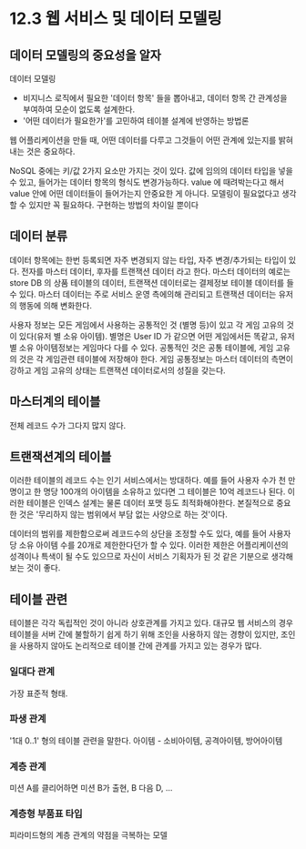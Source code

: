 # 12.3 웹 서비스 및 데이터 모델링

## 데이터 모델링의 중요성을 알자
데이터 모델링
- 비지니스 로직에서 필요한 '데이터 항목' 들을 뽑아내고, 데이터 항목 간 관계성을 부여하여 모순이 없도록 설계한다.
- '어떤 데이터가 필요한가'를 고민하여 테이블 설계에 반영하는 방법론

웹 어플리케이션을 만들 때, 어떤 데이터를 다루고 그것들이 어떤 관계에 있는지를 밝혀내는 것은 중요하다.

NoSQL 중에는 키/값 2가지 요소만 가지는 것이 있다. 값에 임의의 데이터 타입을 넣을 수 있고, 들어가는 데이터 항목의 형식도 변경가능하다.
value 에 때려박는다고 해서 value 안에 어떤 데이터들이 들어가는지 안중요한 게 아니다. 모델링이 필요없다고 생각할 수 있지만 꼭 필요하다. 구현하는 방법의 차이일 뿐이다


## 데이터 분류
데이터 항목에는 한번 등록되면 자주 변경되지 않는 타입, 자주 변경/추가되는 타입이 있다.
전자를 마스터 데이터, 후자를 트랜잭션 데이터 라고 한다.
마스터 데이터의 예로는 store DB 의 상품 테이블의 데이터, 트랜잭션 데이터로는 결제정보 테이블 데이터를 들 수 있다.
마스터 데이터는 주로 서비스 운영 측에의해 관리되고 트랜잭션 데이터는 유저의 행동에 의해 변화한다.

사용자 정보는 모든 게임에서 사용하는 공통적인 것 (별명 등)이 있고 각 게임 고유의 것이 있다(유저 별 소유 아이템).
별명은 User ID 가 같으면 어떤 게임에서든 똑같고, 유저 별 소유 아이템정보는 게임마다 다를 수 있다.
공통적인 것은 공통 테이블에, 게임 고유의 것은 각 게임관련 테이블에 저장해야 한다.
게임 공통정보는 마스터 데이터의 측면이 강하고 게임 고유의 상태는 트랜잭션 데이터로서의 성질을 갖는다.

## 마스터계의 테이블
전체 레코드 수가 그다지 많지 않다.

## 트랜잭션계의 테이블
이러한 테이블의 레코드 수는 인기 서비스에서는 방대하다.
예를 들어 사용자 수가 천 만명이고 한 명당 100개의 아이템을 소유하고 있다면 그 테이블은 10억 레코드나 된다.
이러한 테이블은 인덱스 설계는 물론 데이터 포맷 등도 최적화해야한다.
본질적으로 중요한 것은 '무리하지 않는 범위에서 부담 없는 사양으로 하는 것'이다.

데이터의 범위를 제한함으로써 레코드수의 상단을 조정할 수도 있다, 예를 들어 사용자당 소유 아이템 수를 20개로 제한한다던가 할 수 있다.
이러한 제한은 어플리케이션의 성격이나 특색이 될 수도 있으므로 자신이 서비스 기획자가 된 것 같은 기분으로 생각해보는 것이 좋다.

## 테이블 관련
테이블은 각각 독립적인 것이 아니라 상호관계를 가지고 있다. 
대규모 웹 서비스의 경우 테이블을 서버 간에 불할하기 쉽게 하기 위해 조인을 사용하지 않는 경향이 있지만, 조인을 사용하지 않아도 논리적으로 테이블 간에 관계를 가지고 있는 경우가 많다.

### 일대다 관계
가장 표준적 형태.

### 파생 관계
'1대 0..1' 형의 테이블 관련을 말한다.
아이템 - 소비아이템, 공격아이템, 방어아이템

### 계층 관계
미션 A를 클리어하면 미션 B가 출현, B 다음 D, ...

### 계층형 부품표 타입
피라미드형의 계층 관계의 약점을 극복하는 모델



